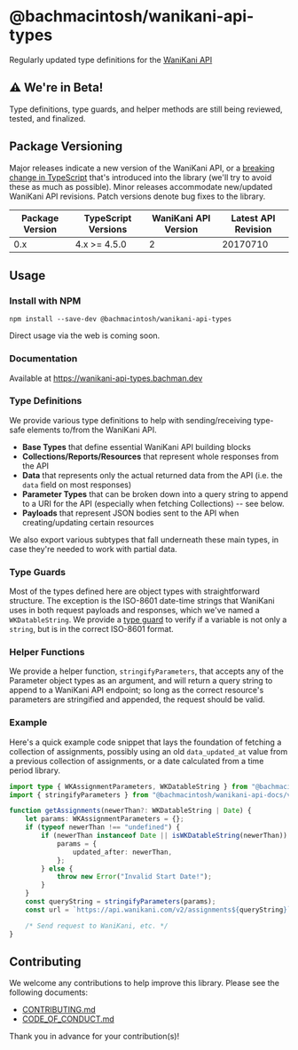 # @bachmacintosh/wanikani-api-types

Regularly updated type definitions for the [WaniKani API](https://docs.api.wanikani.com/20170710/)

## ⚠️ We're in Beta!

Type definitions, type guards, and helper methods are still being reviewed, tested, and finalized.

## Package Versioning

Major releases indicate a new version of the WaniKani API, or a [breaking change in TypeScript](https://github.com/microsoft/TypeScript/wiki/Breaking-Changes) that's introduced into the library (we'll try to avoid these as much as possible). Minor releases accommodate new/updated WaniKani API revisions. Patch versions denote bug fixes to the library.

| Package Version | TypeScript Versions | WaniKani API Version | Latest API Revision |
| --------------- | ------------------- | -------------------- | ------------------- |
| 0.x             | 4.x >= 4.5.0        | 2                    | 20170710            |

## Usage

### Install with NPM

```shell
npm install --save-dev @bachmacintosh/wanikani-api-types
```

Direct usage via the web is coming soon.

### Documentation

Available at https://wanikani-api-types.bachman.dev

### Type Definitions

We provide various type definitions to help with sending/receiving type-safe elements to/from the WaniKani API.

- **Base Types** that define essential WaniKani API building blocks
- **Collections/Reports/Resources** that represent whole responses from the API
- **Data** that represents only the actual returned data from the API (i.e. the `data` field on most responses)
- **Parameter Types** that can be broken down into a query string to append to a URI for the API (especially when fetching Collections) -- see below.
- **Payloads** that represent JSON bodies sent to the API when creating/updating certain resources

We also export various subtypes that fall underneath these main types, in case they're needed to work with partial data.

### Type Guards

Most of the types defined here are object types with straightforward structure. The exception is the ISO-8601 date-time strings that WaniKani uses in both request payloads and responses, which we've named a `WKDatableString`. We provide a [type guard](https://www.typescriptlang.org/docs/handbook/2/narrowing.html#using-type-predicates) to verify if a variable is not only a `string`, but is in the correct ISO-8601 format.

### Helper Functions

We provide a helper function, `stringifyParameters`, that accepts any of the Parameter object types as an argument, and will return a query string to append to a WaniKani API endpoint; so long as the correct resource's parameters are stringified and appended, the request should be valid.

### Example

Here's a quick example code snippet that lays the foundation of fetching a collection of assignments, possibly using an old `data_updated_at` value from a previous collection of assignments, or a date calculated from a time period library.

```typescript
import type { WKAssignmentParameters, WKDatableString } from "@bachmacintosh/wanikani-api-docs/v20170710.js";
import { stringifyParameters } from "@bachmacintosh/wanikani-api-docs/v20170710.js";

function getAssignments(newerThan?: WKDatableString | Date) {
	let params: WKAssignmentParameters = {};
	if (typeof newerThan !== "undefined") {
		if (newerThan instanceof Date || isWKDatableString(newerThan)) {
			params = {
				updated_after: newerThan,
			};
		} else {
			throw new Error("Invalid Start Date!");
		}
	}
	const queryString = stringifyParameters(params);
	const url = `https://api.wanikani.com/v2/assignments${queryString}`;

	/* Send request to WaniKani, etc. */
}
```

## Contributing

We welcome any contributions to help improve this library. Please see the following documents:

- [CONTRIBUTING.md](https://github.com/bachmacintosh/wanikani-api-types/blob/main/CONTRIBUTING.md)
- [CODE_OF_CONDUCT.md](https://github.com/bachmacintosh/wanikani-api-types/blob/main/CODE_OF_CONDUCT.md)

Thank you in advance for your contribution(s)!
